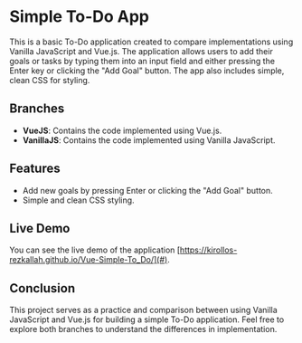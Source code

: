 # Simple To-Do App

This is a basic To-Do application created to compare implementations using Vanilla JavaScript and Vue.js. The application allows users to add their goals or tasks by typing them into an input field and either pressing the Enter key or clicking the "Add Goal" button. The app also includes simple, clean CSS for styling.

## Branches

- **VueJS**: Contains the code implemented using Vue.js.
- **VanillaJS**: Contains the code implemented using Vanilla JavaScript.

## Features

- Add new goals by pressing Enter or clicking the "Add Goal" button.
- Simple and clean CSS styling.

## Live Demo

You can see the live demo of the application [https://kirollos-rezkallah.github.io/Vue-Simple-To_Do/](#).

## Conclusion

This project serves as a practice and comparison between using Vanilla JavaScript and Vue.js for building a simple To-Do application. Feel free to explore both branches to understand the differences in implementation.
